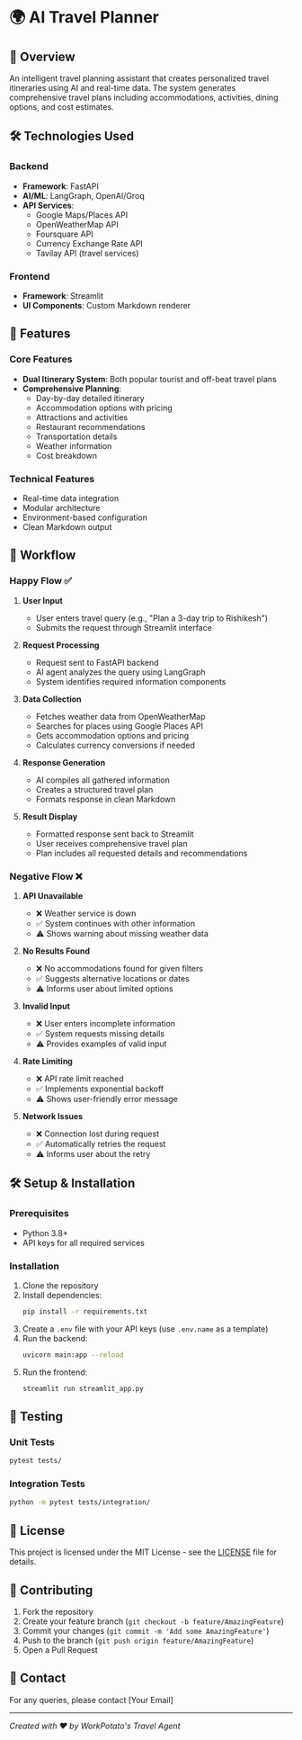 # 🌍 AI Travel Planner

## 📌 Overview
An intelligent travel planning assistant that creates personalized travel itineraries using AI and real-time data. The system generates comprehensive travel plans including accommodations, activities, dining options, and cost estimates.

## 🛠️ Technologies Used

### Backend
- **Framework**: FastAPI
- **AI/ML**: LangGraph, OpenAI/Groq
- **API Services**:
  - Google Maps/Places API
  - OpenWeatherMap API
  - Foursquare API
  - Currency Exchange Rate API
  - Tavilay API (travel services)

### Frontend
- **Framework**: Streamlit
- **UI Components**: Custom Markdown renderer

## 🚀 Features

### Core Features
- **Dual Itinerary System**: Both popular tourist and off-beat travel plans
- **Comprehensive Planning**:
  - Day-by-day detailed itinerary
  - Accommodation options with pricing
  - Attractions and activities
  - Restaurant recommendations
  - Transportation details
  - Weather information
  - Cost breakdown

### Technical Features
- Real-time data integration
- Modular architecture
- Environment-based configuration
- Clean Markdown output

## 🔄 Workflow

### Happy Flow ✅
1. **User Input**
   - User enters travel query (e.g., "Plan a 3-day trip to Rishikesh")
   - Submits the request through Streamlit interface

2. **Request Processing**
   - Request sent to FastAPI backend
   - AI agent analyzes the query using LangGraph
   - System identifies required information components

3. **Data Collection**
   - Fetches weather data from OpenWeatherMap
   - Searches for places using Google Places API
   - Gets accommodation options and pricing
   - Calculates currency conversions if needed

4. **Response Generation**
   - AI compiles all gathered information
   - Creates a structured travel plan
   - Formats response in clean Markdown

5. **Result Display**
   - Formatted response sent back to Streamlit
   - User receives comprehensive travel plan
   - Plan includes all requested details and recommendations

### Negative Flow ❌
1. **API Unavailable**
   - ❌ Weather service is down
   - ✅ System continues with other information
   - ⚠️ Shows warning about missing weather data

2. **No Results Found**
   - ❌ No accommodations found for given filters
   - ✅ Suggests alternative locations or dates
   - ⚠️ Informs user about limited options

3. **Invalid Input**
   - ❌ User enters incomplete information
   - ✅ System requests missing details
   - ⚠️ Provides examples of valid input

4. **Rate Limiting**
   - ❌ API rate limit reached
   - ✅ Implements exponential backoff
   - ⚠️ Shows user-friendly error message

5. **Network Issues**
   - ❌ Connection lost during request
   - ✅ Automatically retries the request
   - ⚠️ Informs user about the retry

## 🛠️ Setup & Installation

### Prerequisites
- Python 3.8+
- API keys for all required services

### Installation
1. Clone the repository
2. Install dependencies:
   ```bash
   pip install -r requirements.txt
   ```
3. Create a `.env` file with your API keys (use `.env.name` as a template)
4. Run the backend:
   ```bash
   uvicorn main:app --reload
   ```
5. Run the frontend:
   ```bash
   streamlit run streamlit_app.py
   ```

## 🧪 Testing

### Unit Tests
```bash
pytest tests/
```

### Integration Tests
```bash
python -m pytest tests/integration/
```

## 📝 License
This project is licensed under the MIT License - see the [LICENSE](LICENSE) file for details.

## 🤝 Contributing
1. Fork the repository
2. Create your feature branch (`git checkout -b feature/AmazingFeature`)
3. Commit your changes (`git commit -m 'Add some AmazingFeature'`)
4. Push to the branch (`git push origin feature/AmazingFeature`)
5. Open a Pull Request

## 📧 Contact
For any queries, please contact [Your Email]

---
*Created with ❤️ by WorkPotato's Travel Agent*
